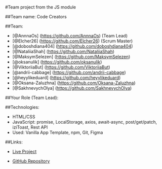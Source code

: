 #Team project from the JS module

##Team name: Code Creators

##Team:

- [@AnnnaOs] (https://github.com/AnnnaOs) (Team Lead)
- [@Elcher26] (https://github.com/Elcher26) (Scrum Master)
- [@doboshdiana404] (https://github.com/doboshdiana404)
- [@NataliiaShah] (https://github.com/NataliiaShah)
- [@MaksymSelezen] (https://github.com/MaksymSelezen)
- [@oksanulik] (https://github.com/oksanulik)
- [@ViktoriiaBut] (https://github.com/ViktoriiaBut)
- [@andrii-cabbage] (https://github.com/andrii-cabbage)
- [@heyylikeduard] (https://github.com/heyylikeduard)
- [@Oksana-Zaluzhna] (https://github.com/Oksana-Zaluzhna)
- [@SakhnevychOlya] (https://github.com/SakhnevychOlya)

##Your Role (Team Lead):

##Technologies:

- HTML/CSS
- JavaScript: promise, LocalStorage, axios, await-async, post/get/patch,
  iziToast, Rest API
- Used: Vanilla App Template, npm, Git, Figma

##Links:

- [Live Project](https://annnaos.github.io/codeCreators-project/)

- [GitHub Repository](https://github.com/AnnnaOs/codeCreators-project)
